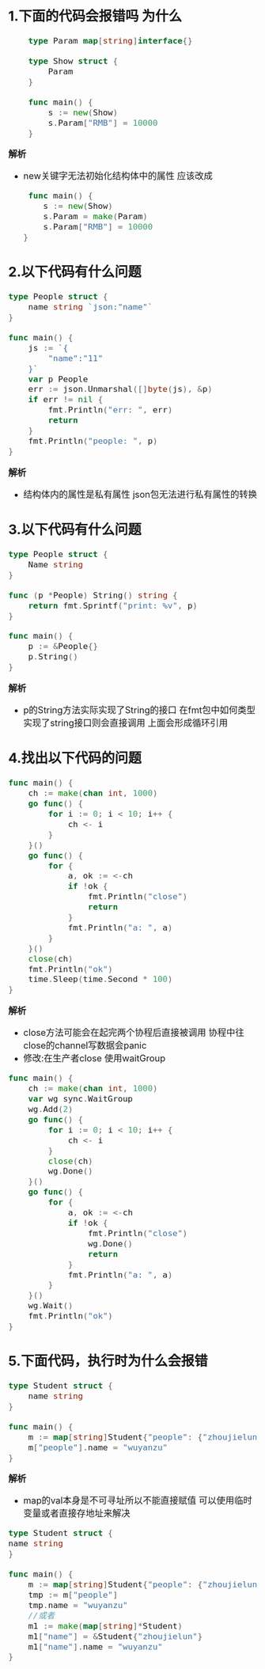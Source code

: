 <font size="4">

## 1.下面的代码会报错吗 为什么

```go
    type Param map[string]interface{}

    type Show struct {
        Param
    }

    func main() {
        s := new(Show)
        s.Param["RMB"] = 10000
    }
```
**解析**
 + new关键字无法初始化结构体中的属性 应该改成
 ```go
     func main() {
        s := new(Show)
        s.Param = make(Param)
        s.Param["RMB"] = 10000
    }
 ```

## 2.以下代码有什么问题
```go 
type People struct {
	name string `json:"name"`
}

func main() {
	js := `{
		"name":"11"
	}`
	var p People
	err := json.Unmarshal([]byte(js), &p)
	if err != nil {
		fmt.Println("err: ", err)
		return
	}
	fmt.Println("people: ", p)
}
```
**解析**
 + 结构体内的属性是私有属性 json包无法进行私有属性的转换

## 3.以下代码有什么问题
```go
type People struct {
	Name string
}

func (p *People) String() string {
	return fmt.Sprintf("print: %v", p)
}

func main() {
 	p := &People{}
	p.String()
}
```
**解析**
 + p的String方法实际实现了String的接口 在fmt包中如何类型实现了string接口则会直接调用 上面会形成循环引用

## 4.找出以下代码的问题
```go
func main() {
	ch := make(chan int, 1000)
	go func() {
		for i := 0; i < 10; i++ {
			ch <- i
		}
	}()
	go func() {
		for {
			a, ok := <-ch
			if !ok {
				fmt.Println("close")
				return
			}
			fmt.Println("a: ", a)
		}
	}()
	close(ch)
	fmt.Println("ok")
	time.Sleep(time.Second * 100)
}
```
**解析**
 + close方法可能会在起完两个协程后直接被调用 协程中往close的channel写数据会panic
 + 修改:在生产者close 使用waitGroup

```go 
func main() {
	ch := make(chan int, 1000)
	var wg sync.WaitGroup
	wg.Add(2)
	go func() {
		for i := 0; i < 10; i++ {
			ch <- i
		}
		close(ch)
		wg.Done()
	}()
	go func() {
		for {
			a, ok := <-ch
			if !ok {
				fmt.Println("close")
				wg.Done()
				return
			}
			fmt.Println("a: ", a)
		}
	}()
	wg.Wait()
	fmt.Println("ok")
}
```

## 5.下面代码，执行时为什么会报错
```go
type Student struct {
	name string
}

func main() {
	m := map[string]Student{"people": {"zhoujielun"}}
	m["people"].name = "wuyanzu"
}
```
**解析**
 + map的val本身是不可寻址所以不能直接赋值 可以使用临时变量或者直接存地址来解决
```go
type Student struct {
name string
}

func main() {
	m := map[string]Student{"people": {"zhoujielun"}}
	tmp := m["people"]
	tmp.name = "wuyanzu"
	//或者
	m1 := make(map[string]*Student)
	m1["name"] = &Student{"zhoujielun"}
	m1["name"].name = "wuyanzu"
}
```
